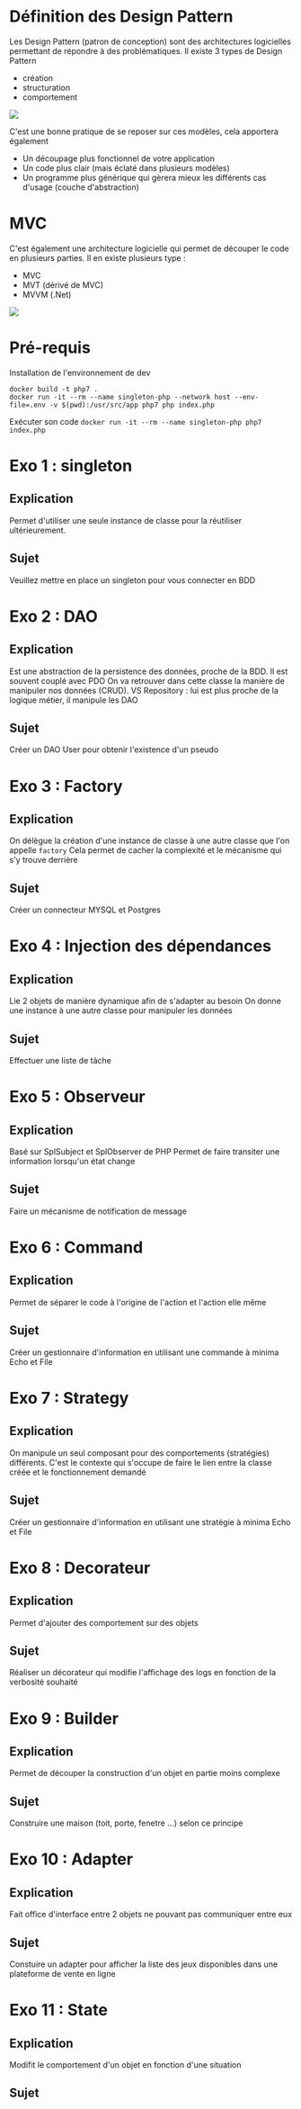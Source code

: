 # Définition des Design Pattern

Les Design Pattern (patron de conception) sont des architectures logicielles permettant de répondre à des problématiques.
Il existe 3 types de Design Pattern
- création
- structuration
- comportement

<img src="img/3_types_dp.png" />

C'est une bonne pratique de se reposer sur ces modèles, cela apportera également
- Un découpage plus fonctionnel de votre application
- Un code plus clair (mais éclaté dans plusieurs modèles) 
- Un programme plus générique qui gèrera mieux les différents cas d'usage (couche d'abstraction)

# MVC

C'est également une architecture logicielle qui permet de découper le code en plusieurs parties.
Il en existe plusieurs type :
- MVC
- MVT (dérivé de MVC)
- MVVM (.Net)

<img src="img/mvc.png" />

# Pré-requis

Installation de l'environnement de dev
```
docker build -t php7 .
docker run -it --rm --name singleton-php --network host --env-file=.env -v $(pwd):/usr/src/app php7 php index.php
```

Exécuter son code
`docker run -it --rm --name singleton-php php7 index.php`

# Exo 1 : singleton

## Explication

Permet d'utiliser une seule instance de classe pour la réutiliser ultérieurement.

## Sujet

Veuillez mettre en place un singleton pour vous connecter en BDD

# Exo 2 : DAO

## Explication

Est une abstraction de la persistence des données, proche de la BDD. Il est souvent couplé avec PDO
On va retrouver dans cette classe la manière de manipuler nos données (CRUD).
VS Repository : lui est plus proche de la logique métier, il manipule les DAO

## Sujet

Créer un DAO User pour obtenir l'existence d'un pseudo  

# Exo 3 : Factory

## Explication

On délègue la création d'une instance de classe à une autre classe que l'on appelle `factory`
Cela permet de cacher la complexité et le mécanisme qui s'y trouve derrière

## Sujet

Créer un connecteur MYSQL et Postgres


# Exo 4 : Injection des dépendances

## Explication

Lie 2 objets de manière dynamique afin de s'adapter au besoin
On donne une instance à une autre classe pour manipuler les données 

## Sujet

Effectuer une liste de tâche

# Exo 5 : Observeur

## Explication

Basé sur SplSubject et SplObserver de PHP
Permet de faire transiter une information lorsqu'un état change

## Sujet

Faire un mécanisme de notification de message

# Exo 6 : Command

## Explication

Permet de séparer le code à l'origine de l'action et l'action elle même 

## Sujet

Créer un gestionnaire d'information en utilisant une commande à minima Echo et File

# Exo 7 : Strategy

## Explication

On manipule un seul composant pour des comportements (stratégies) différents.
C'est le contexte qui s'occupe de faire le lien entre la classe créée et le fonctionnement demandé

## Sujet

Créer un gestionnaire d'information en utilisant une stratégie à minima Echo et File

# Exo 8 : Decorateur

## Explication

Permet d'ajouter des comportement sur des objets

## Sujet

Réaliser un décorateur qui modifie l'affichage des logs en fonction de la verbosité souhaité

# Exo 9 : Builder

## Explication

Permet de découper la construction d'un objet en partie moins complexe

## Sujet

Construire une maison (toit, porte, fenetre ...) selon ce principe

# Exo 10 : Adapter

## Explication

Fait office d'interface entre 2 objets ne pouvant pas communiquer entre eux

## Sujet 

Constuire un adapter pour afficher la liste des jeux disponibles dans une plateforme de vente en ligne

# Exo 11 : State

## Explication 

Modifit le comportement d'un objet en fonction d'une situation 

## Sujet

